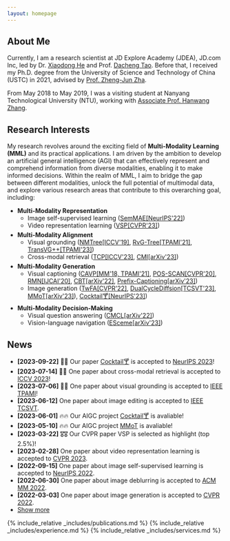 ```yaml
---
layout: homepage
---
```


## About Me

Currently, I am a research scientist at JD Explore Academy (JDEA), JD.com Inc, led by Dr. <a href="https://scholar.google.com/citations?user=W5WbqgoAAAAJ&hl=en" target="_blank">Xiaodong He</a> and Prof. <a href="https://scholar.google.com/citations?user=RwlJNLcAAAAJ&hl=en" target="_blank">Dacheng Tao</a>. Before that, I received my Ph.D. degree from the University of Science and Technology of China (USTC) in 2021, advised by <a href="https://dblp.org/pers/hd/z/Zha:Zheng=Jun" target="_blank">Prof. Zheng-Jun Zha</a>.
<!-- Additionally, I had the opportunity to be a visiting student at Nanyang Technological University (NTU) from May 2018 to May 2019, collaborating closely with <a href="http://www.ntu.edu.sg/home/hanwangzhang/" target="_blank">Associate Prof. Hanwang Zhang</a>. -->
From May 2018 to May 2019, I was a visiting student at Nanyang Technological University (NTU), working with <a href="http://www.ntu.edu.sg/home/hanwangzhang/" target="_blank">Associate Prof. Hanwang Zhang</a>.

## Research Interests

<p style="margin: 0 0 5px 0">My research revolves around the exciting field of <b>Multi-Modality Learning (MML)</b> and its practical applications. I am driven by the ambition to develop an artificial general intelligence (AGI) that can effectively represent and comprehend information from diverse modalities, enabling it to make informed decisions. Within the realm of MML, I aim to bridge the gap between different modalities, unlock the full potential of multimodal data, and explore various research areas that contribute to this overarching goal, including:</p>

<ul>
  <li><b>Multi-Modality Representation</b>
    <ul style="margin: 0 0 5px 0">
      <li>Image self-supervised learning (<a href="https://arxiv.org/abs/2206.10207" target="_blank">SemMAE[NeurIPS'22]</a>)</li>
      <li>Video representation learning (<a href="#">VSP[CVPR'23]</a>)</li>
    </ul>
  </li>
  <li><b>Multi-Modality Alignment</b>
    <ul style="margin: 0 0 5px 0">
      <li>Visual grounding (<a href="https://arxiv.org/abs/1812.03299" target="_blank">NMTree[ICCV'19]</a>, <a href="https://arxiv.org/abs/1906.01784" target="_blank">RvG-Tree[TPAMI'21]</a>, <a href="https://arxiv.org/abs/2206.06619" target="_blank">TransVG++[TPAMI'23]</a>)</li>
      <li>Cross-modal retrieval (<a href="#">TCP[ICCV'23]</a>, <a href="#">CMI[arXiv'23]</a>)</li>
    </ul>
  </li>
  <li><b>Multi-Modality Generation</b>
    <ul style="margin: 0 0 5px 0">
      <li>Visual captioning (<a href="https://arxiv.org/abs/1906.02365" target="_blank">CAVP[MM'18, TPAMI'21]</a>, <a href="https://arxiv.org/abs/2004.00390" target="_blank">POS-SCAN[CVPR'20]</a>, <a href="https://arxiv.org/abs/2007.09049" target="_blank">RMN[IJCAI'20]</a>, <a href="https://arxiv.org/abs/2201.01984" target="_blank">CBT[arXiv'22]</a>, <a href="#">Prefix-Captioning[arXiv'23]</a>)</li>
      <li>Image generation (<a href="https://arxiv.org/abs/2206.00923" target="_blank">TwFA[CVPR'22]</a>, <a href="https://arxiv.org/abs/2302.02394">DualCycleDiffsion[TCSVT'23]</a>, <a href="https://jabir-zheng.github.io/MMoT/">MMoT[arXiv'23]</a>), <a href="https://mhh0318.github.io/cocktail/">Cocktail🍸[NeurIPS'23]</a>)</li>
    </ul>
  </li>
  <li><b>Multi-Modality Decision-Making</b>
    <ul style="margin: 0 0 5px 0">
      <li>Visual question answering (<a href="https://arxiv.org/abs/2211.11190" target="_blank">CMCL[arXiv'22]</a>)</li>
      <li>Vision-language navigation (<a href="https://arxiv.org/abs/2303.01032" target="_blank">ESceme[arXiv'23]</a>)</li>
    </ul>
  </li>
</ul>


## News

<ul>
  <li><strong>[2023-09-22]</strong> 🌟🌟 Our paper <a href="https://mhh0318.github.io/cocktail/" target="_blank">Cocktail🍸</a> is accepted to <a href="https://nips.cc/" target="_blank">NeurIPS 2023</a>!</li>
  <li><strong>[2023-07-14]</strong> 🌟🌟 One paper about cross-modal retrieval is accepted to <a href="https://iccv2023.thecvf.com/" target="_blank">ICCV 2023</a>!</li>
  <li><strong>[2023-07-06]</strong> 🌟🌟 One paper about visual grounding is accepted to <a href="https://ieeexplore.ieee.org/xpl/RecentIssue.jsp?punumber=34" target="_blank">IEEE TPAMI</a>!</li>
  <li><strong>[2023-06-12]</strong> One paper about image editing is accepted to <a href="https://ieeexplore.ieee.org/xpl/RecentIssue.jsp?punumber=76" target="_blank">IEEE TCSVT</a>.</li>
  <li><strong>[2023-06-01]</strong> 🔥🔥 Our AIGC project <a href="https://mhh0318.github.io/cocktail/" target="_blank">Cocktail🍸</a> is avaliable!</li>
  <li><strong>[2023-05-10]</strong> 🔥🔥 Our AIGC project <a href="https://jabir-zheng.github.io/MMoT/" target="_blank">MMoT</a> is avaliable!</li>
  <li><strong>[2023-03-22]</strong> 🎖🎖 Our CVPR paper VSP is selected as highlight (top 2.5%)!</li>
  <li><strong>[2023-02-28]</strong> One paper about video representation learning is accepted to <a href="https://cvpr2023.thecvf.com/" target="_blank">CVPR 2023</a>.</li>
  <li><strong>[2022-09-15]</strong> One paper about image self-supervised learning is accepted to <a href="https://neurips.cc/Conferences/2022" target="_blank">NeurIPS 2022</a>.</li>
  <li><strong>[2022-06-30]</strong> One paper about image deblurring is accepted to <a href="https://2022.acmmm.org/" target="_blank">ACM MM 2022</a>.</li>
  <li><strong>[2022-03-03]</strong> One paper about image generation is accepted to <a href="https://cvpr2022.thecvf.com/" target="_blank">CVPR 2022</a>.</li>

<li> <a href="javascript:toggle_vis('newsmore')">Show more</a> </li>
<div id="newsmore" style="display:none"> 
  <li><strong>[2022-03-01]</strong> I finished my rotation and joint JD Explore Academy, as a research scientist.</li>
  <li><strong>[2021-08-05]</strong> I joint JD.com Inc., as a <a href="https://campus.jd.com/web/static/forward?to=jd-project-dmt&t=3" target="_blank">Doctoral Management Trainee</a>.</li>
  <li><strong>[2021-05-22]</strong> 🎉🎉 I successfully defended my PhD thesis!</li>
  <li><strong>[2020-04-20]</strong> One paper about visual captioning is accepted to <a href="https://ijcai20.org/" target="_blank">IJCAI 2020</a>.</li>
  <li><strong>[2020-02-27]</strong> One paper about visual captioning is accepted to <a href="http://cvpr2020.thecvf.com/">CVPR 2020</a>.</li>
  <li><strong>[2019-07-23]</strong> One paper about visual grounding is accepted to <a href="http://iccv2019.thecvf.com/">ICCV 2019</a> as Oral.</li>
  <li><strong>[2019-03-27]</strong> Two papers about visual captioning and visual grounding are accepted to <a href="https://ieeexplore.ieee.org/xpl/RecentIssue.jsp?punumber=34">TPAMI</a>.</li>
  <li><strong>[2018-07-02]</strong> One paper about visual captioning is accepted to <a href="https://dl.acm.org/doi/proceedings/10.1145/3240508">ACM MM 2018</a> as Oral.</li>
  <li><strong>[2016-03-05]</strong> 🎉🎉 I start my research journey from USTC!</li>
</div>

</ul>

{% include_relative _includes/publications.md %}
{% include_relative _includes/experience.md %}
{% include_relative _includes/services.md %}
